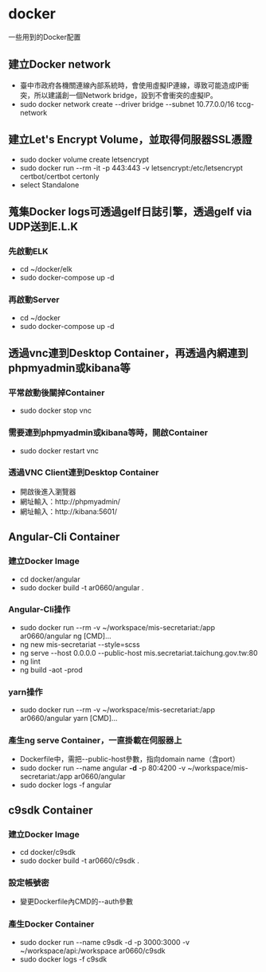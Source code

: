 # docker
一些用到的Docker配置

## 建立Docker network
- 臺中市政府各機關連線內部系統時，會使用虛擬IP連線，導致可能造成IP衝突，所以建議創一個Network bridge，設到不會衝突的虛擬IP。
- sudo docker network create --driver bridge --subnet 10.77.0.0/16 tccg-network

## 建立Let's Encrypt Volume，並取得伺服器SSL憑證
- sudo docker volume create letsencrypt
- sudo docker run --rm -it -p 443:443 -v letsencrypt:/etc/letsencrypt certbot/certbot certonly
- select Standalone

## 蒐集Docker logs可透過gelf日誌引擎，透過gelf via UDP送到E.L.K
### 先啟動ELK
- cd ~/docker/elk
- sudo docker-compose up -d
### 再啟動Server
- cd ~/docker
- sudo docker-compose up -d

## 透過vnc連到Desktop Container，再透過內網連到phpmyadmin或kibana等
### 平常啟動後關掉Container
- sudo docker stop vnc
### 需要連到phpmyadmin或kibana等時，開啟Container
- sudo docker restart vnc
### 透過VNC Client連到Desktop Container
- 開啟後進入瀏覽器
- 網址輸入：http://phpmyadmin/
- 網址輸入：http://kibana:5601/

## Angular-Cli Container
### 建立Docker Image
- cd docker/angular
- sudo docker build -t ar0660/angular .
### Angular-Cli操作
- sudo docker run --rm -v ~/workspace/mis-secretariat:/app ar0660/angular ng [CMD]...
- ng new mis-secretariat --style=scss
- ng serve --host 0.0.0.0 --public-host mis.secretariat.taichung.gov.tw:80
- ng lint
- ng build -aot -prod
### yarn操作
- sudo docker run --rm -v ~/workspace/mis-secretariat:/app ar0660/angular yarn [CMD]...
### 產生ng serve Container，一直掛載在伺服器上
- Dockerfile中，需把--public-host參數，指向domain name（含port）
- sudo docker run --name angular **-d** -p 80:4200 -v ~/workspace/mis-secretariat:/app ar0660/angular
- sudo docker logs -f angular

## c9sdk Container
### 建立Docker Image
- cd docker/c9sdk
- sudo docker build -t ar0660/c9sdk .
### 設定帳號密
- 變更Dockerfile內CMD的--auth參數
### 產生Docker Container
- sudo docker run --name c9sdk -d -p 3000:3000 -v ~/workspace/api:/workspace ar0660/c9sdk
- sudo docker logs -f c9sdk
